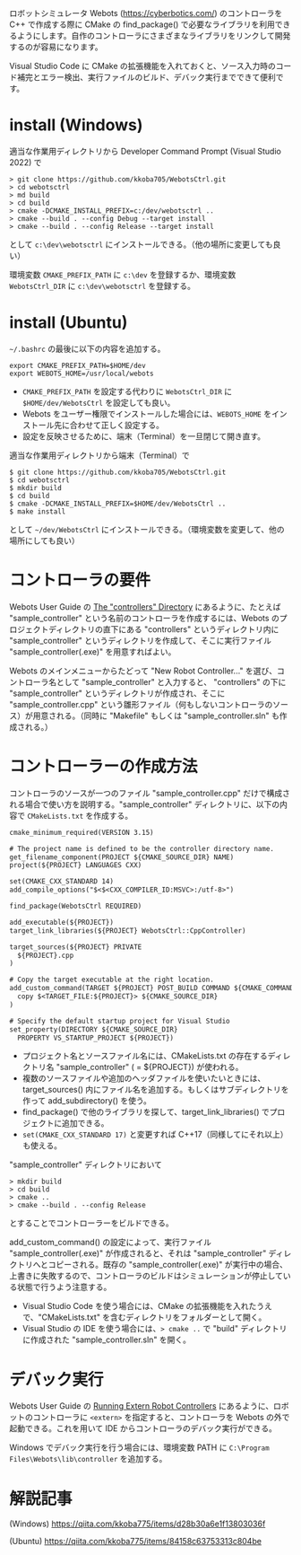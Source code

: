 ロボットシミュレータ Webots (https://cyberbotics.com/) のコントローラを C++ で作成する際に CMake の find_package() で必要なライブラリを利用できるようにします。自作のコントローラにさまざまなライブラリをリンクして開発するのが容易になります。

Visual Studio Code に CMake の拡張機能を入れておくと、ソース入力時のコード補完とエラー検出、実行ファイルのビルド、デバック実行までできて便利です。

# install (Windows)

適当な作業用ディレクトリから Developer Command Prompt (Visual Studio 2022) で
```
> git clone https://github.com/kkoba705/WebotsCtrl.git
> cd webotsctrl
> md build
> cd build
> cmake -DCMAKE_INSTALL_PREFIX=c:/dev/webotsctrl ..
> cmake --build . --config Debug --target install
> cmake --build . --config Release --target install
```
として ```c:\dev\webotsctrl``` にインストールできる。（他の場所に変更しても良い）

環境変数 ```CMAKE_PREFIX_PATH``` に ```c:\dev``` を登録するか、環境変数 ```WebotsCtrl_DIR``` に ```c:\dev\webotsctrl``` を登録する。


# install (Ubuntu)
```~/.bashrc``` の最後に以下の内容を追加する。
```
export CMAKE_PREFIX_PATH=$HOME/dev
export WEBOTS_HOME=/usr/local/webots
```
- ```CMAKE_PREFIX_PATH``` を設定する代わりに ```WebotsCtrl_DIR``` に ```$HOME/dev/WebotsCtrl``` を設定しても良い。
- Webots をユーザー権限でインストールした場合には、```WEBOTS_HOME``` をインストール先に合わせて正しく設定する。
- 設定を反映させるために、端末（Terminal）を一旦閉じて開き直す。

適当な作業用ディレクトリから端末（Terminal）で
```
$ git clone https://github.com/kkoba705/WebotsCtrl.git
$ cd webotsctrl
$ mkdir build
$ cd build
$ cmake -DCMAKE_INSTALL_PREFIX=$HOME/dev/WebotsCtrl ..
$ make install
```

として ```~/dev/WebotsCtrl``` にインストールできる。（環境変数を変更して、他の場所にしても良い）

# コントローラの要件
Webots User Guide の [The "controllers" Directory](https://cyberbotics.com/doc/guide/the-standard-file-hierarchy-of-a-project#the-controllers-directory) にあるように、たとえば "sample_controller" という名前のコントローラを作成するには、Webots のプロジェクトディレクトリの直下にある "controllers" というディレクトリ内に "sample_controller" というディレクトリを作成して、そこに実行ファイル "sample_controller(.exe)" を用意すればよい。

Webots のメインメニューからたどって "New Robot Controller..." を選び、コントローラ名として "sample_controller" と入力すると、 "controllers" の下に "sample_controller" というディレクトリが作成され、そこに "sample_controller.cpp" という雛形ファイル（何もしないコントローラのソース）が用意される。（同時に "Makefile" もしくは "sample_controller.sln" も作成される。）

# コントローラーの作成方法
コントローラのソースが一つのファイル "sample_controller.cpp" だけで構成される場合で使い方を説明する。"sample_controller" ディレクトリに、以下の内容で ```CMakeLists.txt``` を作成する。
```CMakeLists.txt
cmake_minimum_required(VERSION 3.15)

# The project name is defined to be the controller directory name.
get_filename_component(PROJECT ${CMAKE_SOURCE_DIR} NAME)
project(${PROJECT} LANGUAGES CXX)

set(CMAKE_CXX_STANDARD 14)
add_compile_options("$<$<CXX_COMPILER_ID:MSVC>:/utf-8>")

find_package(WebotsCtrl REQUIRED)

add_executable(${PROJECT})
target_link_libraries(${PROJECT} WebotsCtrl::CppController)

target_sources(${PROJECT} PRIVATE
  ${PROJECT}.cpp
)

# Copy the target executable at the right location.
add_custom_command(TARGET ${PROJECT} POST_BUILD COMMAND ${CMAKE_COMMAND} -E
  copy $<TARGET_FILE:${PROJECT}> ${CMAKE_SOURCE_DIR}
)

# Specify the default startup project for Visual Studio
set_property(DIRECTORY ${CMAKE_SOURCE_DIR} 
  PROPERTY VS_STARTUP_PROJECT ${PROJECT})
```
* プロジェクト名とソースファイル名には、CMakeLists.txt の存在するディレクトリ名  "sample_controller" ( = ${PROJECT}) が使われる。
* 複数のソースファイルや追加のヘッダファイルを使いたいときには、target_sources() 内にファイル名を追加する。もしくはサブディレクトリを作って add_subdirectory() を使う。
* find_package() で他のライブラリを探して、target_link_libraries() でプロジェクトに追加できる。
* ```set(CMAKE_CXX_STANDARD 17)``` と変更すれば C++17（同様してにそれ以上）も使える。

"sample_controller" ディレクトリにおいて
```
> mkdir build
> cd build
> cmake ..
> cmake --build . --config Release
```
とすることでコントローラーをビルドできる。

add_custom_command() の設定によって、実行ファイル "sample_controller(.exe)" が作成されると、それは "sample_controller" ディレクトリへとコピーされる。既存の "sample_controller(.exe)" が実行中の場合、上書きに失敗するので、コントローラのビルドはシミュレーションが停止している状態で行うよう注意する。

* Visual Studio Code を使う場合には、CMake の拡張機能を入れたうえで、"CMakeLists.txt" を含むディレクトリをフォルダーとして開く。
* Visual Studio の IDE を使う場合には、```> cmake ..``` で "build" ディレクトリに作成された "sample_controller.sln" を開く。

# デバック実行

Webots User Guide の [Running Extern Robot Controllers](https://cyberbotics.com/doc/guide/running-extern-robot-controllers) にあるように、ロボットのコントローラに `<extern>` を指定すると、コントローラを Webots の外で起動できる。これを用いて IDE からコントローラのデバック実行ができる。

Windows でデバック実行を行う場合には、環境変数 PATH に ```C:\Program Files\Webots\lib\controller``` を追加する。


# 解説記事

(Windows) https://qiita.com/kkoba775/items/d28b30a6e1f13803036f

(Ubuntu) https://qiita.com/kkoba775/items/84158c63753313c804be
